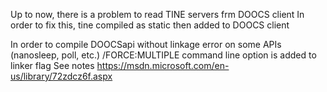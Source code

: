 
Up to now, there is a problem to read TINE servers frm DOOCS client
In order to fix this, tine compiled as static then added to DOOCS client

In order to compile DOOCSapi without linkage error on some APIs (nanosleep, poll, etc.)
/FORCE:MULTIPLE  command line option is added to linker flag
See notes https://msdn.microsoft.com/en-us/library/72zdcz6f.aspx 
